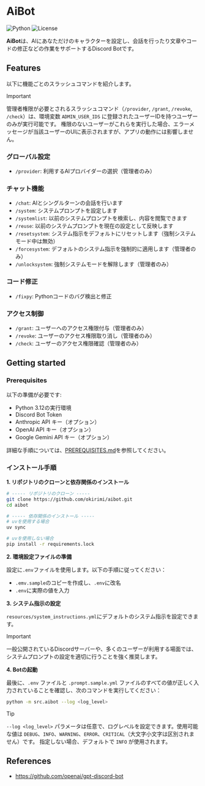 # AiBot

![Python](https://img.shields.io/badge/Python-3.12-blue.svg?logo=python&logoColor=white&style=flat&labelColor=24292e)
![License](https://img.shields.io/badge/License-BSD--3--Clause-orange.svg?style=flat&labelColor=24292e)

**AiBot**は、AIにあなただけのキャラクターを設定し、会話を行ったり文章やコードの修正などの作業をサポートするDiscord Botです。

## Features

以下に機能ごとのスラッシュコマンドを紹介します。

> [!IMPORTANT]
> 管理者権限が必要とされるスラッシュコマンド（`/provider`, `/grant`, `/revoke`, `/check`）は、環境変数 `ADMIN_USER_IDS` に登録されたユーザーIDを持つユーザーのみが実行可能です。
> 権限のないユーザーがこれらを実行した場合、エラーメッセージが当該ユーザーのUIに表示されますが、アプリの動作には影響しません。

### グローバル設定
- `/provider`: 利用するAIプロバイダーの選択（管理者のみ）

### チャット機能
- `/chat`: AIとシングルターンの会話を行います
- `/system`: システムプロンプトを設定します
- `/systemlist`: 以前のシステムプロンプトを検索し、内容を閲覧できます
- `/reuse`: 以前のシステムプロンプトを現在の設定として反映します
- `/resetsystem`: システム指示をデフォルトにリセットします（強制システムモード中は無効）
- `/forcesystem`: デフォルトのシステム指示を強制的に適用します（管理者のみ）
- `/unlocksystem`: 強制システムモードを解除します（管理者のみ）

### コード修正
- `/fixpy`: Pythonコードのバグ検出と修正

### アクセス制御
- `/grant`: ユーザーへのアクセス権限付与（管理者のみ）
- `/revoke`: ユーザーのアクセス権限取り消し（管理者のみ）
- `/check`: ユーザーのアクセス権限確認（管理者のみ）

## Getting started

### Prerequisites

以下の準備が必要です:
- Python 3.12の実行環境
- Discord Bot Token
- Anthropic API キー（オプション）
- OpenAI API キー（オプション）
- Google Gemini API キー（オプション）

詳細な手順については、[PREREQUISITES.md](https://github.com/okirimi/aibot/blob/main/docs/PREREQUISITES.md)を参照してください。

### インストール手順

**1. リポジトリのクローンと依存関係のインストール**

```bash
# ----- リポジトリのクローン -----
git clone https://github.com/okirimi/aibot.git
cd aibot

# ----- 依存関係のインストール -----
# uvを使用する場合
uv sync

# uvを使用しない場合
pip install -r requirements.lock
```

**2. 環境設定ファイルの準備**

設定に`.env`ファイルを使用します。以下の手順に従ってください：
- `.emv.sample`のコピーを作成し、`.env`に改名
- `.env`に実際の値を入力

**3. システム指示の設定**

`resources/system_instructions.yml`にデフォルトのシステム指示を設定できます。

> [!IMPORTANT]
> 一般公開されているDiscordサーバーや、多くのユーザーが利用する場面では、システムプロンプトの設定を適切に行うことを強く推奨します。

**4. Botの起動**

最後に、`.env` ファイルと `.prompt.sample.yml` ファイルのすべての値が正しく入力されていることを確認し、次のコマンドを実行してください：

```bash
python -m src.aibot --log <log_level>
```

> [!TIP]
> `--log <log_level>` パラメータは任意で、ログレベルを設定できます。使用可能な値は `DEBUG`、`INFO`、`WARNING`、`ERROR`、`CRITICAL`（大文字小文字は区別されません）です。
> 指定しない場合、デフォルトで `INFO` が使用されます。

## References

- https://github.com/openai/gpt-discord-bot
